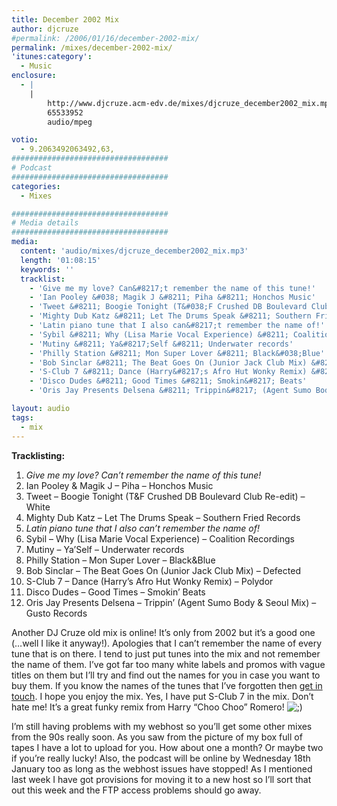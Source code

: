 ```yaml
---
title: December 2002 Mix
author: djcruze
#permalink: /2006/01/16/december-2002-mix/
permalink: /mixes/december-2002-mix/
'itunes:category':
  - Music
enclosure:
  - |
    |
        http://www.djcruze.acm-edv.de/mixes/djcruze_december2002_mix.mp3
        65533952
        audio/mpeg

votio:
  - 9.2063492063492,63,
###################################
# Podcast
###################################
categories:
  - Mixes

###################################
# Media details
###################################
media:
  content: 'audio/mixes/djcruze_december2002_mix.mp3'
  length: '01:08:15'
  keywords: ''
  tracklist:
    - 'Give me my love? Can&#8217;t remember the name of this tune!'
    - 'Ian Pooley &#038; Magik J &#8211; Piha &#8211; Honchos Music'
    - 'Tweet &#8211; Boogie Tonight (T&#038;F Crushed DB Boulevard Club Re-edit) &#8211; White'
    - 'Mighty Dub Katz &#8211; Let The Drums Speak &#8211; Southern Fried Records'
    - 'Latin piano tune that I also can&#8217;t remember the name of!'
    - 'Sybil &#8211; Why (Lisa Marie Vocal Experience) &#8211; Coalition Recordings'
    - 'Mutiny &#8211; Ya&#8217;Self &#8211; Underwater records'
    - 'Philly Station &#8211; Mon Super Lover &#8211; Black&#038;Blue'
    - 'Bob Sinclar &#8211; The Beat Goes On (Junior Jack Club Mix) &#8211; Defected'
    - 'S-Club 7 &#8211; Dance (Harry&#8217;s Afro Hut Wonky Remix) &#8211; Polydor'
    - 'Disco Dudes &#8211; Good Times &#8211; Smokin&#8217; Beats'
    - 'Oris Jay Presents Delsena &#8211; Trippin&#8217; (Agent Sumo Body &#038; Seoul Mix) &#8211; Gusto Records'

layout: audio
tags:
  - mix
---
```


**Tracklisting:**

1. _Give me my love? Can&#8217;t remember the name of this tune!_
2. Ian Pooley &#038; Magik J &#8211; Piha &#8211; Honchos Music
3. Tweet &#8211; Boogie Tonight (T&#038;F Crushed DB Boulevard Club Re-edit) &#8211; White
4. Mighty Dub Katz &#8211; Let The Drums Speak &#8211; Southern Fried Records
5. _Latin piano tune that I also can&#8217;t remember the name of!_
6. Sybil &#8211; Why (Lisa Marie Vocal Experience) &#8211; Coalition Recordings
7. Mutiny &#8211; Ya&#8217;Self &#8211; Underwater records
8. Philly Station &#8211; Mon Super Lover &#8211; Black&#038;Blue
9. Bob Sinclar &#8211; The Beat Goes On (Junior Jack Club Mix) &#8211; Defected
10. S-Club 7 &#8211; Dance (Harry&#8217;s Afro Hut Wonky Remix) &#8211; Polydor
11. Disco Dudes &#8211; Good Times &#8211; Smokin&#8217; Beats
12. Oris Jay Presents Delsena &#8211; Trippin&#8217; (Agent Sumo Body &#038; Seoul Mix) &#8211; Gusto Records

Another DJ Cruze old mix is online! It&#8217;s only from 2002 but it&#8217;s a good one (&#8230;well I like it anyway!). Apologies that I can&#8217;t remember the name of every tune that is on there. I tend to just put tunes into the mix and not remember the name of them. I&#8217;ve got far too many white labels and promos with vague titles on them but I&#8217;ll try and find out the names for you in case you want to buy them. If you know the names of the tunes that I&#8217;ve forgotten then [get in touch][1]. I hope you enjoy the mix. Yes, I have put S-Club 7 in the mix. Don&#8217;t hate me! It&#8217;s a great funky remix from Harry &#8220;Choo Choo&#8221; Romero! <img src="http://www.djcruze.co.uk/cms/wp-includes/images/smilies/icon_wink.gif" alt=";)" class="wp-smiley" />

I&#8217;m still having problems with my webhost so you&#8217;ll get some other mixes from the 90s really soon. As you saw from the picture of my box full of tapes I have a lot to upload for you. How about one a month? Or maybe two if you&#8217;re really lucky! Also, the podcast will be online by Wednesday 18th January too as long as the webhost issues have stopped! As I mentioned last week I have got provisions for moving it to a new host so I&#8217;ll sort that out this week and the FTP access problems should go away.

[1]: /cms/contact/
